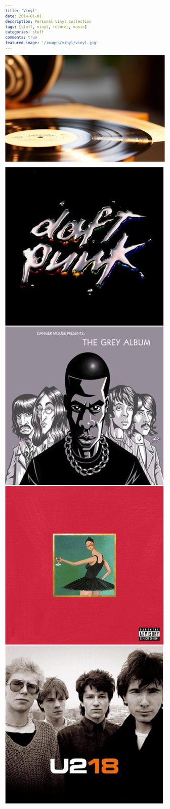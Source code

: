 ```yaml
---
title: 'Vinyl'
date: 2014-01-01
description: Personal vinyl collection
tags: [stuff, vinyl, records, music]
categories: stuff
comments: true
featured_image: '/images/vinyl/vinyl.jpg'
---
```


![](/images/vinyl/vinyl.jpg) 

<div class="gallery" data-columns="3">
	<img src="/images/vinyl/dp - discovery.jpg">
	<img src="/images/vinyl/jz - gray.jpg">
	<img src="/images/vinyl/kanye - mbdtf.jpg">
	<img src="/images/vinyl/u2 - 18.jpg">
</div>